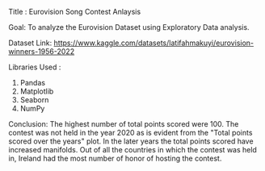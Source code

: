 Title : Eurovision Song Contest Anlaysis

Goal: To analyze the Eurovision Dataset using Exploratory Data analysis.

Dataset Link: https://www.kaggle.com/datasets/latifahmakuyi/eurovision-winners-1956-2022

Libraries Used : 
1. Pandas
2. Matplotlib
3. Seaborn
4. NumPy


Conclusion:
The highest number of total points scored were 100. The contest was not held in the year 2020 as is evident from the "Total points scored over the years" plot. In the later years the total points scored have increased manifolds.
Out of all the countries in which the contest was held in, Ireland had the most number of honor of hosting the contest.